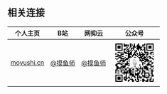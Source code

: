 ## 相关连接

| 个人主页 | B站| 网抑云  | 公众号 |
| ------------- | ------------ | ------------ | ------------ |
| <a  href="https://moyushi.cn" target="_blank">moyushi.cn</a>  | <a href="https://space.bilibili.com/172515100" target="_blank">@摸鱼师</a> | <a href="https://music.163.com/#/user/home?id=269360004" target="_blank">@摸鱼师</a>  | <img src="./wx.jpg"  height = "100" alt="微信公众号" align=center /> |
